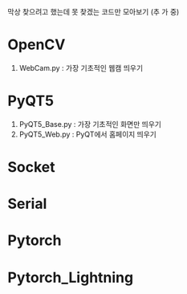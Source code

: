 막상 찾으려고 했는데 못 찾겠는 코드만 모아보기 (추 가 중)
# OpenCV
1. WebCam.py : 가장 기초적인 웹캠 띄우기
# PyQT5
1. PyQT5_Base.py : 가장 기초적인 화면만 띄우기
2. PyQT5_Web.py :  PyQT에서 홈페이지 띄우기
# Socket
# Serial
# Pytorch
# Pytorch_Lightning
